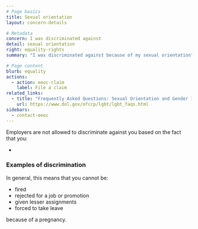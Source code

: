 ```yaml
---
# Page basics
title: Sexual orientation
layout: concern-details

# Metadata
concern: I was discriminated against
detail: sexual orientation
right: equality-rights
summary: "I was discriminated against because of my sexual orientation"

# Page content
blurb: equality
actions:
  - action: eeoc-claim
    label: File a claim
related_links:
  - title: "Frequently Asked Questions: Sexual Orientation and Gender Identity"
    url: https://www.dol.gov/ofccp/lgbt/lgbt_faqs.html
sidebars:
  - contact-eeoc
---
```


Employers are not allowed to discriminate against you based on the fact that you:

-

### Examples of discrimination

In general, this means that you cannot be:

- fired
- rejected for a job or promotion
- given lesser assignments
- forced to take leave

because of a pregnancy.
